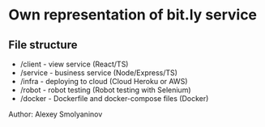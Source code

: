 # Own representation of bit.ly service

## File structure

- /client - view service (React/TS)
- /service - business service (Node/Express/TS)
- /infra - deploying to cloud (Cloud Heroku or AWS)
- /robot - robot testing (Robot testing with Selenium)
- /docker - Dockerfile and docker-compose files (Docker)

Author: Alexey Smolyaninov
